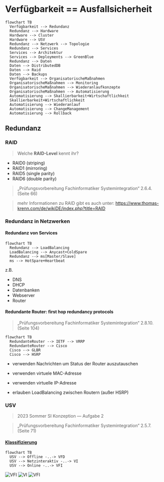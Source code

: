 # Verfügbarkeit == Ausfallsicherheit

```mermaid
flowchart TB
  Verfügbarkeit --> Redundanz
  Redundanz --> Hardware
  Hardware --> Cluster
  Hardware --> USV
  Redundanz --> Netzwerk --> Topologie
  Redundanz --> Services
  Services --> Architektur
  Services --> Deployments --> GreenBlue
  Redundanz --> Daten
  Daten --> DistributedDB
  Daten --> Raid
  Daten --> Backups
  Verfügbarkeit --> OrganisatorischeMaßnahmen
  OrganisatorischeMaßnahmen --> Monitoring
  OrganisatorischeMaßnahmen --> Wiederanlaufkonzepte
  OrganisatorischeMaßnahmen --> Automatisierung
  Automatisierung --> Skallierbarkeit+Wirtschaftlichkeit
  Skallierbarkeit+Wirtschaftlichkeit
  Automatisierung --> Wiederanlauf
  Automatisierung --> ChangeManagement
  Automatisierung --> Rollback
```

## Redundanz

### RAID

> Welche **RAID-Level** kennt ihr?

- RAID0 (striping)
- RAID1 (mirroring)
- RAID5 (single parity)
- RAID6 (double parity)

> „Prüfungsvorbereitung Fachinformatiker Systemintegration“ 2.6.4. (Seite 66)

> mehr Informationen zu RAID gibt es auch unter: https://www.thomas-krenn.com/de/wikiDE/index.php?title=RAID

### Redundanz in Netzwerken

#### Redundanz von Services

```mermaid
flowchart TB
  Redundanz --> LoadBalancing
  LoadBalancing --> Anycast+ColdSpare
  Redundanz --> ms[Master/Slave]
  ms --> HotSpare+Heartbeat
```

z.B.
* DNS
* DHCP
* Datenbanken
* Webserver
* Router

#### Redundante Router: first hop redundancy protocols

> „Prüfungsvorbereitung Fachinformatiker Systemintegration“ 2.8.10. (Seite 104)

```mermaid
flowchart TB
  RedundanteRouter --> IETF --> VRRP
  RedundanteRouter --> Cisco
  Cisco --> GLBR
  Cisco --> HSRP
```

* verwenden Nachrichten um Status der Router auszutauschen
* verwenden virtuele MAC-Adresse
* verwenden virtuelle IP-Adresse

* erlauben LoadBalancing zwischen Routern (außer HSRP)

### USV

> 2023 Sommer SI Konzeption — Aufgabe 2

> „Prüfungsvorbereitung Fachinformatiker Systemintegration“ 2.5.7. (Seite 71)

#### [Klassifizierung](https://de.wikipedia.org/wiki/Unterbrechungsfreie_Stromversorgung#Klassifizierung)

```mermaid
flowchart TB
  USV --> Offline -..-> VFD
  USV --> Netzinteraktiv -..-> VI
  USV --> Online -..-> VFI
```

![VFI](https://upload.wikimedia.org/wikipedia/commons/3/3b/UPS_VFD_-_Offline_UPS_%28German%29.svg)
![VI](https://upload.wikimedia.org/wikipedia/commons/0/08/VI_UPS_-_Line_Interactive_UPS_%28German%29.svg)
![VFI](https://upload.wikimedia.org/wikipedia/commons/8/83/VFI_UPS_-_Online_UPS_%28German%29.svg)
